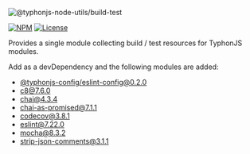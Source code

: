 ![@typhonjs-node-utils/build-test](https://i.imgur.com/dZeaVtk.png)

[![NPM](https://img.shields.io/npm/v/@typhonjs-node-utils/build-test.svg?label=npm)](https://www.npmjs.com/package/@typhonjs-node-utils/build-test)
[![License](https://img.shields.io/badge/license-MIT-yellowgreen.svg?style=flat)](https://github.com/typhonjs-node-utils/build-test/blob/main/LICENSE)

Provides a single module collecting build / test resources for TyphonJS modules.

Add as a devDependency and the following modules are added:

- [@typhonjs-config/eslint-config@0.2.0](https://www.npmjs.com/package/@typhonjs-config/eslint-config)
- [c8@7.6.0](https://www.npmjs.com/package/c8)
- [chai@4.3.4](https://www.npmjs.com/package/chai)
- [chai-as-promised@7.1.1](https://www.npmjs.com/package/chai-as-promised)
- [codecov@3.8.1](https://www.npmjs.com/package/codecov)
- [eslint@7.22.0](https://www.npmjs.com/package/eslint)
- [mocha@8.3.2](https://www.npmjs.com/package/mocha)
- [strip-json-comments@3.1.1](https://www.npmjs.com/package/strip-json-comments)
